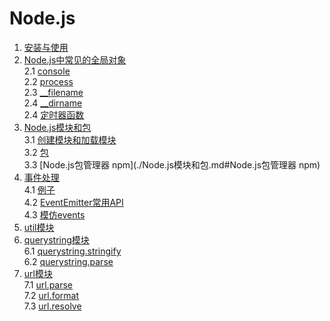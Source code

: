 # Node.js
1. [安装与使用](./安装与使用.md)
2. [Node.js中常见的全局对象](./Node.js中常见的全局对象.md)    
 2.1 [console](./Node.js中常见的全局对象.md#console)    
 2.2 [process](./Node.js中常见的全局对象.md#process)    
 2.3 [__filename](./Node.js中常见的全局对象.md#__filename)    
 2.4 [__dirname](./Node.js中常见的全局对象.md#__dirname)    
 2.4 [定时器函数](./Node.js中常见的全局对象.md#定时器函数)    
3. [Node.js模块和包](./Node.js模块和包.md)    
 3.1 [创建模块和加载模块](./Node.js模块和包.md#创建模块和加载模块)    
 3.2 [包](./Node.js模块和包.md#包)    
 3.3 [Node.js包管理器 npm](./Node.js模块和包.md#Node.js包管理器 npm)    
4. [事件处理](./Node.js中的事件处理.md)    
 4.1 [例子](./Node.js中的事件处理.md#一个简单的例子)    
 4.2 [EventEmitter常用API](./Node.js中的事件处理.md#eventemitter常用api)    
 4.3 [模仿events](./Node.js中的事件处理.md#模仿events)    
5. [util模块](./util模块.md)    
6. [querystring模块](./querystring模块.md)    
 6.1 [querystring.stringify](./querystring模块.md#querystringstringify)    
 6.2 [querystring.parse](./querystring模块.md#querystringparse)    
7. [url模块](./url模块.md)    
 7.1 [url.parse](./url模块.md#urlparse)    
 7.2 [url.format](./url模块.md#urlformat)    
 7.3 [url.resolve](./url模块.md#urlresolve)    
